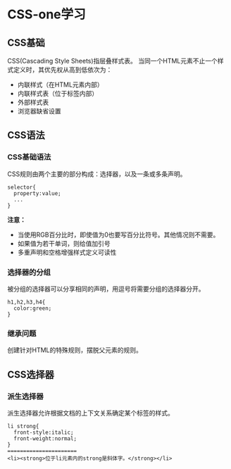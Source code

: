 # CSS-one学习
## CSS基础
CSS(Cascading Style Sheets)指层叠样式表。
当同一个HTML元素不止一个样式定义时，其优先权从高到低依次为：
- 内联样式（在HTML元素内部）
- 内联样式表（位于<head>标签内部）
- 外部样式表
- 浏览器缺省设置
## CSS语法
### CSS基础语法
CSS规则由两个主要的部分构成：选择器，以及一条或多条声明。
```
selector{
  property:value;
  ...
}
```
**注意：**
- 当使用RGB百分比时，即使值为0也要写百分比符号。其他情况则不需要。
- 如果值为若干单词，则给值加引号
- 多重声明和空格增强样式定义可读性
### 选择器的分组 
被分组的选择器可以分享相同的声明，用逗号将需要分组的选择器分开。
```
h1,h2,h3,h4{
  color:green;
}
```
### 继承问题
创建针对HTML的特殊规则，摆脱父元素的规则。
## CSS选择器
### 派生选择器
派生选择器允许根据文档的上下文关系确定某个标签的样式。
```
li strong{
  front-style:italic;
  front-weight:normal;
}
======================
<li><strong>位于li元素内的strong是斜体字。</strong></li>
```
